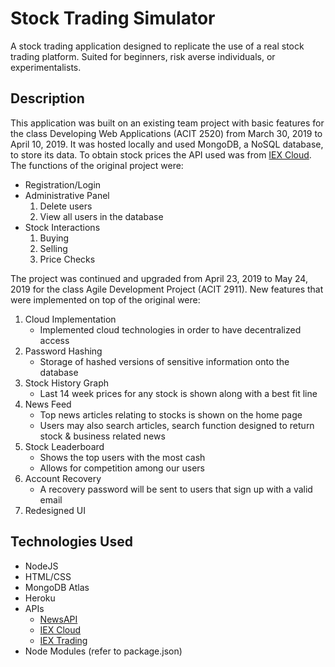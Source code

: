 # Stock Trading Simulator

A stock trading application designed to replicate the use of a real stock trading platform. Suited for beginners, risk averse individuals, or experimentalists.

## Description 

This application was built on an existing team project with basic features for the class Developing Web Applications (ACIT 2520) from March 30, 2019 to April 10, 2019. It was hosted locally and used MongoDB, a NoSQL database, to store its data. To obtain stock prices the API used was from [IEX Cloud](https://iexcloud.io/). The functions of the original project were:

- Registration/Login
- Administrative Panel
  1. Delete users
  2. View all users in the database
- Stock Interactions
  1. Buying
  2. Selling
  3. Price Checks
  
The project was continued and upgraded from April 23, 2019 to May 24, 2019 for the class Agile Development Project (ACIT 2911). New features that were implemented on top of the original were:
 1. Cloud Implementation
    - Implemented cloud technologies in order to have decentralized access 
 2. Password Hashing
    - Storage of hashed versions of sensitive information onto the database
 3. Stock History Graph
    - Last 14 week prices for any stock is shown along with a best fit line
 4. News Feed
    - Top news articles relating to stocks is shown on the home page
    - Users may also search articles, search function designed to return stock & business related news 
 5. Stock Leaderboard
    - Shows the top users with the most cash
    - Allows for competition among our users
 6. Account Recovery
    - A recovery password will be sent to users that sign up with a valid email
 7. Redesigned UI
 
 ## Technologies Used 
 - NodeJS
 - HTML/CSS
 - MongoDB Atlas
 - Heroku
 - APIs
   - [NewsAPI](https://newsapi.org/)
   - [IEX Cloud](https://iexcloud.io/)
   - [IEX Trading](https://iextrading.com/)
 - Node Modules (refer to package.json)
